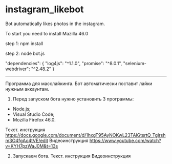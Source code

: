 # instagram_likebot
Bot automatically likes photos in the instagram.

To start you need to install Mazilla 46.0


step 1:
npm install

step 2:
node bot.js


"dependencies": {
    "log4js": "^1.1.0",
    "promise": "^8.0.1",
    "selenium-webdriver": "^2.48.2"
  }

___________________________

Программа для масслайкинга.
Бот автоматически поставит лайки нужным аккаунтам.

1. Перед запуском бота нужно установить 3 программы:
-  Node.js;
- Visual Studio Code;
- Mozilla Firefox 46.0.

Текст. инструкция https://docs.google.com/document/d/1hxgT95AyNOKwL23TAlGtsrtQ_TgIrshm3O4fgAo4tVE/edit
Видеоинструкция https://www.youtube.com/watch?v=KYH7pzWaJ0M&t=13s

2. Запускаем бота.
Текст. инструкция 
Видеоинструкция 
